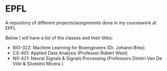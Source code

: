 # EPFL
A repository of different projects/assignments done in my coursework at EPFL

Below I will have a list of the classes and their titles:

- BIO-322: Machine Learning for Bioengineers (Dr. Johanni Brea)
- CS-401: Applied Data Analysis (Professor Robert West)
- NX-421: Neural Signals & Signals Processing (Professors  Dimitri Van De Ville & Silvestro Micera )